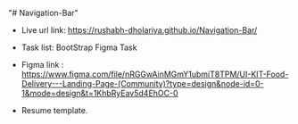 "# Navigation-Bar" 

 - Live url link: https://rushabh-dholariya.github.io/Navigation-Bar/

 - Task list: BootStrap Figma Task

 * Figma link : https://www.figma.com/file/nRGGwAinMGmY1ubmiT8TPM/UI-KIT-Food-Delivery---Landing-Page-(Community)?type=design&node-id=0-1&mode=design&t=1KhbRyEav5d4EhOC-0 

 * Resume template.
 